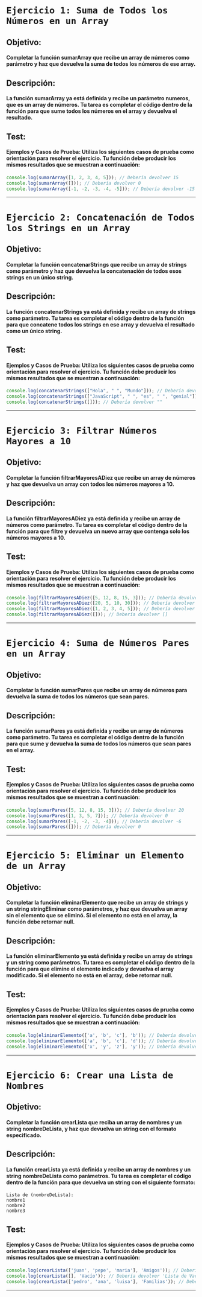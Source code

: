 # `Ejercicio 1: Suma de Todos los Números en un Array`


## Objetivo:
#### Completar la función sumarArray que recibe un array de números como parámetro y haz que devuelva la suma de todos los números de ese array.

## Descripción:
#### La función sumarArray ya está definida y recibe un parámetro numeros, que es un array de números. Tu tarea es completar el código dentro de la función para que sume todos los números en el array y devuelva el resultado.

## Test:
#### Ejemplos y Casos de Prueba: Utiliza los siguientes casos de prueba como orientación para resolver el ejercicio. Tu función debe producir los mismos resultados que se muestran a continuación:

```js
console.log(sumarArray([1, 2, 3, 4, 5])); // Debería devolver 15
console.log(sumarArray([])); // Debería devolver 0
console.log(sumarArray([-1, -2, -3, -4, -5])); // Debería devolver -15
```

<hr>

# `Ejercicio 2: Concatenación de Todos los Strings en un Array`

## Objetivo:
#### Completar la función concatenarStrings que recibe un array de strings como parámetro y haz que devuelva la concatenación de todos esos strings en un único string.

## Descripción:
#### La función concatenarStrings ya está definida y recibe un array de strings como parámetro. Tu tarea es completar el código dentro de la función para que concatene todos los strings en ese array y devuelva el resultado como un único string.

## Test:
#### Ejemplos y Casos de Prueba: Utiliza los siguientes casos de prueba como orientación para resolver el ejercicio. Tu función debe producir los mismos resultados que se muestran a continuación:

```js
console.log(concatenarStrings(["Hola", " ", "Mundo"])); // Debería devolver "Hola Mundo"
console.log(concatenarStrings(["JavaScript", " ", "es", " ", "genial"])); // Debería devolver "JavaScript es genial"
console.log(concatenarStrings([])); // Debería devolver ""
```
<hr>

# `Ejercicio 3: Filtrar Números Mayores a 10`

## Objetivo:
#### Completar la función filtrarMayoresADiez que recibe un array de números y haz que devuelva un array con todos los números mayores a 10.

## Descripción:
#### La función filtrarMayoresADiez ya está definida y recibe un array de números como parámetro. Tu tarea es completar el código dentro de la función para que filtre y devuelva un nuevo array que contenga solo los números mayores a 10.

## Test:
#### Ejemplos y Casos de Prueba: Utiliza los siguientes casos de prueba como orientación para resolver el ejercicio. Tu función debe producir los mismos resultados que se muestran a continuación:

```js
console.log(filtrarMayoresADiez([5, 12, 8, 15, 3])); // Debería devolver [12, 15]
console.log(filtrarMayoresADiez([20, 5, 10, 30])); // Debería devolver [20, 30]
console.log(filtrarMayoresADiez([1, 2, 3, 4, 5])); // Debería devolver []
console.log(filtrarMayoresADiez([])); // Debería devolver []
```

<hr>

# `Ejercicio 4: Suma de Números Pares en un Array`

## Objetivo:
#### Completar la función sumarPares que recibe un array de números para devuelva la suma de todos los números que sean pares.

## Descripción:
#### La función sumarPares ya está definida y recibe un array de números como parámetro. Tu tarea es completar el código dentro de la función para que sume y devuelva la suma de todos los números que sean pares en el array.

## Test:
#### Ejemplos y Casos de Prueba: Utiliza los siguientes casos de prueba como orientación para resolver el ejercicio. Tu función debe producir los mismos resultados que se muestran a continuación:

```js
console.log(sumarPares([5, 12, 8, 15, 3])); // Debería devolver 20
console.log(sumarPares([1, 3, 5, 7])); // Debería devolver 0
console.log(sumarPares([-1, -2, -3, -4])); // Debería devolver -6
console.log(sumarPares([])); // Debería devolver 0
```

<hr>

# `Ejercicio 5: Eliminar un Elemento de un Array`

## Objetivo:
#### Completar la función eliminarElemento que recibe un array de strings y un string stringEliminar como parámetros, y haz que devuelva un array sin el elemento que se eliminó. Si el elemento no está en el array, la función debe retornar null.

## Descripción:
#### La función eliminarElemento ya está definida y recibe un array de strings y un string como parámetros. Tu tarea es completar el código dentro de la función para que elimine el elemento indicado y devuelva el array modificado. Si el elemento no está en el array, debe retornar null.

## Test:
#### Ejemplos y Casos de Prueba: Utiliza los siguientes casos de prueba como orientación para resolver el ejercicio. Tu función debe producir los mismos resultados que se muestran a continuación:

```js
console.log(eliminarElemento(['a', 'b', 'c'], 'b')); // Debería devolver ['a', 'c']
console.log(eliminarElemento(['a', 'b', 'c'], 'd')); // Debería devolver null
console.log(eliminarElemento(['x', 'y', 'z'], 'y')); // Debería devolver ['x', 'z']
```

<hr>

# `Ejercicio 6: Crear una Lista de Nombres`

## Objetivo:
#### Completar la función crearLista que reciba un array de nombres y un string nombreDeLista, y haz que devuelva un string con el formato especificado.

## Descripción:
#### La función crearLista ya está definida y recibe un array de nombres y un string nombreDeLista como parámetros. Tu tarea es completar el código dentro de la función para que devuelva un string con el siguiente formato:

```
Lista de (nombreDeLista):
nombre1
nombre2
nombre3
```

## Test:
#### Ejemplos y Casos de Prueba: Utiliza los siguientes casos de prueba como orientación para resolver el ejercicio. Tu función debe producir los mismos resultados que se muestran a continuación:

```js
console.log(crearLista(['juan', 'pepe', 'maria'], 'Amigos')); // Debería devolver 'Lista de Amigos:\njuan\npepe\nmaria'
console.log(crearLista([], 'Vacío')); // Debería devolver 'Lista de Vacío:'
console.log(crearLista(['pedro', 'ana', 'luisa'], 'Familias')); // Debería devolver 'Lista de Familias:\npedro\nana\nluisa'
```

<hr>
